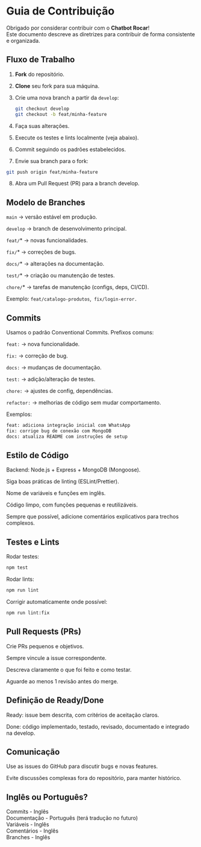 # Guia de Contribuição

Obrigado por considerar contribuir com o **Chatbot Rocar**!  
Este documento descreve as diretrizes para contribuir de forma consistente e organizada.

## Fluxo de Trabalho

1. **Fork** do repositório.
2. **Clone** seu fork para sua máquina.
3. Crie uma nova branch a partir da `develop`:
   ```bash
   git checkout develop
   git checkout -b feat/minha-feature
   ```
4. Faça suas alterações.

5. Execute os testes e lints localmente (veja abaixo).

6. Commit seguindo os padrões estabelecidos.

7. Envie sua branch para o fork:

```bash
git push origin feat/minha-feature
```

8. Abra um Pull Request (PR) para a branch develop.

## Modelo de Branches

`main` → versão estável em produção.

`develop` → branch de desenvolvimento principal.

`feat/`\* → novas funcionalidades.

`fix/`\* → correções de bugs.

`docs/`\* → alterações na documentação.

`test/`\* → criação ou manutenção de testes.

`chore/`\* → tarefas de manutenção (configs, deps, CI/CD).

Exemplo: `feat/catalogo-produtos`,` fix/login-error.`

## Commits

Usamos o padrão Conventional Commits. Prefixos comuns:

`feat:` → nova funcionalidade.

`fix:` → correção de bug.

`docs:` → mudanças de documentação.

`test:` → adição/alteração de testes.

`chore:` → ajustes de config, dependências.

`refactor:` → melhorias de código sem mudar comportamento.

Exemplos:

```bash
feat: adiciona integração inicial com WhatsApp
fix: corrige bug de conexão com MongoDB
docs: atualiza README com instruções de setup
```

## Estilo de Código

Backend: Node.js + Express + MongoDB (Mongoose).

Siga boas práticas de linting (ESLint/Prettier).

Nome de variáveis e funções em inglês.

Código limpo, com funções pequenas e reutilizáveis.

Sempre que possível, adicione comentários explicativos para trechos complexos.

## Testes e Lints

Rodar testes:

```bash
npm test
```

Rodar lints:

```bash
npm run lint
```

Corrigir automaticamente onde possível:

```bash
npm run lint:fix
```

## Pull Requests (PRs)

Crie PRs pequenos e objetivos.

Sempre vincule a issue correspondente.

Descreva claramente o que foi feito e como testar.

Aguarde ao menos 1 revisão antes do merge.

## Definição de Ready/Done

Ready: issue bem descrita, com critérios de aceitação claros.

Done: código implementado, testado, revisado, documentado e integrado na develop.

## Comunicação

Use as issues do GitHub para discutir bugs e novas features.

Evite discussões complexas fora do repositório, para manter histórico.

## Inglês ou Português?

Commits - Inglês
<br/>
Documentação - Português (terá tradução no futuro)
<br/>
Variáveis - Inglês
<br/>
Comentários - Inglês
<br/>
Branches - Inglês
